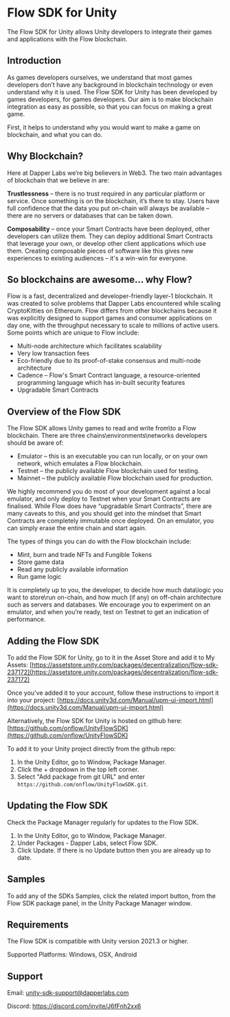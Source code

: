 # Flow SDK for Unity

The Flow SDK for Unity allows Unity developers to integrate their games and applications with the Flow blockchain.

## Introduction

As games developers ourselves, we understand that most games developers don’t have any background in blockchain technology or even understand why it is used. The Flow SDK for Unity has been developed by games developers, for games developers. Our aim is to make blockchain integration as easy as possible, so that you can focus on making a great game.

First, it helps to understand why you would want to make a game on blockchain, and what you can do.

## Why Blockchain?

Here at Dapper Labs we’re big believers in Web3. The two main advantages of blockchain that we believe in are:

**Trustlessness** – there is no trust required in any particular platform or service. Once something is on the blockchain, it’s there to stay. Users have full confidence that the data you put on-chain will always be available – there are no servers or databases that can be taken down.

**Composability** – once your Smart Contracts have been deployed, other developers can utilize them. They can deploy additional Smart Contracts that leverage your own, or develop other client applications which use them. Creating composable pieces of software like this gives new experiences to existing audiences – it's a win-win for everyone.

## So blockchains are awesome... why Flow?

Flow is a fast, decentralized and developer-friendly layer-1 blockchain. It was created to solve problems that Dapper Labs encountered while scaling CryptoKitties on Ethereum. Flow differs from other blockchains because it was explicitly designed to support games and consumer applications on day one, with the throughput necessary to scale to millions of active users. Some points which are unique to Flow include:

-   Multi-node architecture which facilitates scalability
-   Very low transaction fees
-   Eco-friendly due to its proof-of-stake consensus and multi-node architecture
-   Cadence – Flow's Smart Contract language, a resource-oriented programming language which has in-built security features
-   Upgradable Smart Contracts

## Overview of the Flow SDK

The Flow SDK allows Unity games to read and write from\\to a Flow blockchain. There are three chains\\environments\\networks developers should be aware of:

-   Emulator – this is an executable you can run locally, or on your own network, which emulates a Flow blockchain.
-   Testnet – the publicly available Flow blockchain used for testing.
-   Mainnet – the publicly available Flow blockchain used for production.

We highly recommend you do most of your development against a local emulator, and only deploy to Testnet when your Smart Contracts are finalised. While Flow does have “upgradable Smart Contracts”, there are many caveats to this, and you should get into the mindset that Smart Contracts are completely immutable once deployed. On an emulator, you can simply erase the entire chain and start again.

The types of things you can do with the Flow blockchain include:

-   Mint, burn and trade NFTs and Fungible Tokens
-   Store game data
-   Read any publicly available information
-   Run game logic

It is completely up to you, the developer, to decide how much data\\logic you want to store\\run on-chain, and how much (if any) on off-chain architecture such as servers and databases. We encourage you to experiment on an emulator, and when you’re ready, test on Testnet to get an indication of performance.

## Adding the Flow SDK

To add the Flow SDK for Unity, go to it in the Asset Store and add it to My Assets: [https://assetstore.unity.com/packages/decentralization/flow-sdk-237172](https://assetstore.unity.com/packages/decentralization/flow-sdk-237172)

Once you've added it to your account, follow these instructions to import it into your project: [https://docs.unity3d.com/Manual/upm-ui-import.html](https://docs.unity3d.com/Manual/upm-ui-import.html)

Alternatively, the Flow SDK for Unity is hosted on github here: [https://github.com/onflow/UnityFlowSDK](https://github.com/onflow/UnityFlowSDK)

To add it to your Unity project directly from the github repo:

1. In the Unity Editor, go to Window, Package Manager. 
2. Click the + dropdown in the top left corner. 
4. Select "Add package from git URL" and enter `https://github.com/onflow/UnityFlowSDK.git`. 

## Updating the Flow SDK

Check the Package Manager regularly for updates to the Flow SDK. 

1. In the Unity Editor, go to Window, Package Manager. 
2. Under Packages - Dapper Labs, select Flow SDK. 
3. Click Update. If there is no Update button then you are already up to date. 

## Samples

To add any of the SDKs Samples, click the related import button, from the Flow SDK package panel, in the Unity Package Manager window.

## Requirements

The Flow SDK is compatible with Unity version 2021.3 or higher.

Supported Platforms: Windows, OSX, Android

## Support

Email: unity-sdk-support@dapperlabs.com

Discord: https://discord.com/invite/J6fFnh2xx6